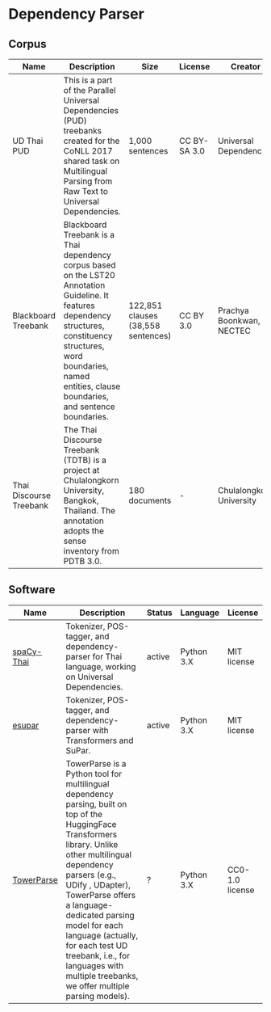 # Dependency Parser
## Corpus

| Name                          | Description                                                  | Size                               | License      | Creator                                                      | Download                                                     |
| ----------------------------- | ------------------------------------------------------------ | ---------------------------------- | ------------ | ------------------------------------------------------------ | ------------------------------------------------------------ |
| UD Thai PUD                   | This is a part of the Parallel Universal Dependencies (PUD) treebanks created for the CoNLL 2017 shared task on Multilingual Parsing from Raw Text to Universal Dependencies. | 1,000 sentences                    | CC BY-SA 3.0 | Universal Dependencies                                       | [GitHub](https://github.com/UniversalDependencies/UD_Thai-PUD) |
| Blackboard Treebank           | Blackboard Treebank is a Thai dependency corpus based on the LST20 Annotation Guideline. It features dependency structures, constituency structures, word boundaries, named entities, clause boundaries, and sentence boundaries. | 122,851 clauses (38,558 sentences) | CC BY 3.0    | Prachya Boonkwan, NECTEC                                     | [bitbucket](https://bitbucket.org/kaamanita/blackboard-treebank/) or [GitHub](https://github.com/KoichiYasuoka/spaCy-Thai/blob/master/UD_Thai-Corpora/th_blackboard.conllu) |
| Thai Discourse Treebank                   | The Thai Discourse Treebank (TDTB) is a project at Chulalongkorn University, Bangkok, Thailand. The annotation adopts the sense inventory from PDTB 3.0. | 180 documents                    | - | Chulalongkorn University                                       | [GitHub](https://github.com/nlp-chula/thai-discourse-treebank/tree/main/data/th-tdtb) |


## Software

| Name                                                | Description                          | Status | Language   | License                    |
| --------------------------------------------------- | ------------------------------------ | ------ | ---------- | -------------------------- |
| [spaCy-Thai](https://github.com/KoichiYasuoka/spaCy-Thai) | Tokenizer, POS-tagger, and dependency-parser for Thai language, working on Universal Dependencies.              | active | Python 3.X | MIT license         |
| [esupar](https://github.com/KoichiYasuoka/esupar) | Tokenizer, POS-tagger, and dependency-parser with Transformers and SuPar.              | active | Python 3.X | MIT license         |
| [TowerParse](https://github.com/codogogo/towerparse) | TowerParse is a Python tool for multilingual dependency parsing, built on top of the HuggingFace Transformers library. Unlike other multilingual dependency parsers (e.g., UDify , UDapter), TowerParse offers a language-dedicated parsing model for each language (actually, for each test UD treebank, i.e., for languages with multiple treebanks, we offer multiple parsing models).              | ? | Python 3.X | CC0-1.0 license         |
